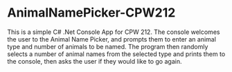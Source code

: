 # AnimalNamePicker-CPW212

This is a simple C# .Net Console App for CPW 212. The console welcomes the user to the Animal Name Picker, and prompts them to enter an
animal type and number of animals to be named. The program then randomly selects a number of animal names from the selected type and 
prints them to the console, then asks the user if they would like to go again. 
